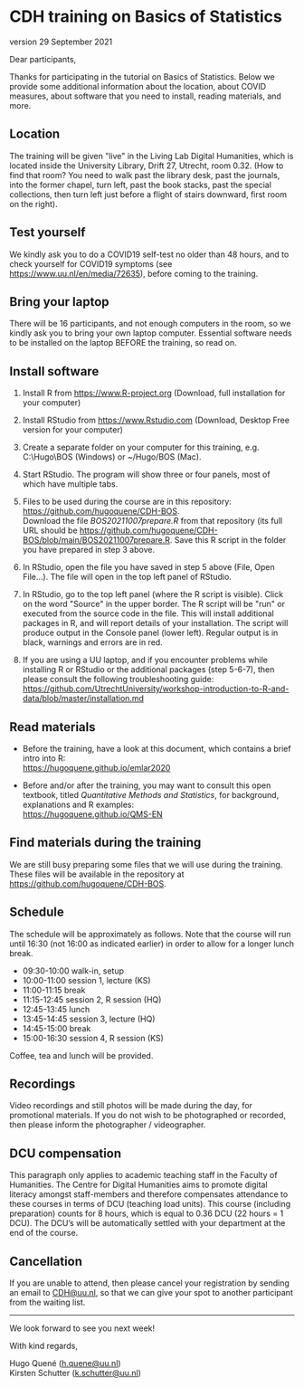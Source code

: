 # CDH training on Basics of Statistics

version 29 September 2021 

Dear participants, 
 
Thanks for participating in the tutorial on Basics of Statistics. Below we provide some additional information about the location, about COVID measures, about software that you need to install, reading materials, and more. 

## Location 

The training will be given "live" in the Living Lab Digital Humanities, which is located inside the University Library, Drift 27, Utrecht, room 0.32. 
(How to find that room? You need to walk past the library desk, past the journals, into the former chapel, turn left, past the book stacks, past the special collections, then turn left just before a flight of stairs downward, first room on the right).

## Test yourself

We kindly ask you to do a COVID19 self-test no older than 48 hours, and to check yourself for COVID19 symptoms (see <https://www.uu.nl/en/media/72635>), before coming to the training. 

## Bring your laptop

There will be 16 participants, and not enough computers in the room, so we kindly ask you to bring your own laptop computer. Essential software needs to be installed on the laptop BEFORE the training, so read on. 

## Install software 

1. Install R from <https://www.R-project.org> (Download, full installation for your computer)

2. Install RStudio from <https://www.Rstudio.com> (Download, Desktop Free version for your computer)

3. Create a separate folder on your computer for this training, e.g. C:\\Hugo\\BOS (Windows) or ~/Hugo/BOS (Mac).

4. Start RStudio. The program will show three or four panels, most of which have multiple tabs.  

5. Files to be used during the course are in this repository:   
   <https://github.com/hugoquene/CDH-BOS>.   
   Download the file _BOS20211007prepare.R_ from that repository (its full URL should be
   <https://github.com/hugoquene/CDH-BOS/blob/main/BOS20211007prepare.R>. 
   Save this R script in the folder you have prepared in step 3 above.   

6. In RStudio, open the file you have saved in step 5 above (File, Open File...). The file will open in the top left panel of RStudio. 

7. In RStudio, go to the top left panel (where the R script is visible). Click on the word "Source" in the upper border. The R script will be "run" or executed from the source code in the file. This will install additional packages in R, and will report details of your installation. The script will produce output in the Console panel (lower left). Regular output is in black, warnings and errors are in red. 

8. If you are using a UU laptop, and if you encounter problems while installing R or RStudio or the additional packages (step 5-6-7), then please consult the following troubleshooting guide:   
   <https://github.com/UtrechtUniversity/workshop-introduction-to-R-and-data/blob/master/installation.md>


## Read materials

* Before the training, have a look at this document, which contains a brief intro into R:   
   <https://hugoquene.github.io/emlar2020>

* Before and/or after the training, you may want to consult this open textbook, titled _Quantitative Methods and Statistics_, for background, explanations and R examples:    
   <https://hugoquene.github.io/QMS-EN>


## Find materials during the training

We are still busy preparing some files that we will use during the training. These files will be available in the repository at   
<https://github.com/hugoquene/CDH-BOS>.

## Schedule

The schedule will be approximately as follows. Note that the course will run until 16:30 (not 16:00 as indicated earlier) in order to allow for a longer lunch break.

* 09:30-10:00  walk-in, setup   
* 10:00-11:00  session 1, lecture (KS)   
* 11:00-11:15  break   
* 11:15-12:45  session 2, R session (HQ)   
* 12:45-13:45  lunch
* 13:45-14:45  session 3, lecture (HQ)   
* 14:45-15:00  break   
* 15:00-16:30  session 4, R session (KS)   

Coffee, tea and lunch will be provided. 

## Recordings

Video recordings and still photos will be made during the day, for promotional materials. 
If you do not wish to be photographed or recorded, then please inform the photographer / videographer.  

## DCU compensation

This paragraph only applies to academic teaching staff in the Faculty of Humanities. The Centre for Digital Humanities aims to promote digital literacy amongst staff-members and therefore compensates attendance to these courses in terms of DCU (teaching load units). This course (including preparation) counts for 8 hours, which is equal to 0.36 DCU (22 hours = 1 DCU). The DCU’s will be automatically settled with your department at the end of the course.

## Cancellation

If you are unable to attend, then please cancel your registration by sending an email to <CDH@uu.nl>, so that we can give your spot to another participant from the waiting list. 

---

We look forward to see you next week! 

With kind regards, 

Hugo Quené (h.quene@uu.nl)   
Kirsten Schutter (k.schutter@uu.nl)
 
 
 

